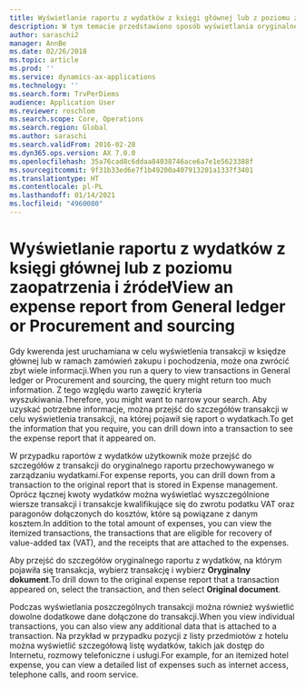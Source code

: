 ```yaml
---
title: Wyświetlanie raportu z wydatków z księgi głównej lub z poziomu zaopatrzenia i źródeł
description: W tym temacie przedstawiono sposób wyświetlania oryginalnego raportu o wydatkach, na którym pojawiła się transakcja.
author: saraschi2
manager: AnnBe
ms.date: 02/26/2018
ms.topic: article
ms.prod: ''
ms.service: dynamics-ax-applications
ms.technology: ''
ms.search.form: TrvPerDiems
audience: Application User
ms.reviewer: roschlom
ms.search.scope: Core, Operations
ms.search.region: Global
ms.author: saraschi
ms.search.validFrom: 2016-02-28
ms.dyn365.ops.version: AX 7.0.0
ms.openlocfilehash: 35a76cad8c6ddaa84038746ace6a7e1e5623388f
ms.sourcegitcommit: 9f31b33ed6e7f1b49200a407913201a1337f3401
ms.translationtype: HT
ms.contentlocale: pl-PL
ms.lasthandoff: 01/14/2021
ms.locfileid: "4960080"
---
```

# <a name="view-an-expense-report-from-general-ledger-or-procurement-and-sourcing"></a><span data-ttu-id="c96b0-103">Wyświetlanie raportu z wydatków z księgi głównej lub z poziomu zaopatrzenia i źródeł</span><span class="sxs-lookup"><span data-stu-id="c96b0-103">View an expense report from General ledger or Procurement and sourcing</span></span>

<span data-ttu-id="c96b0-104">Gdy kwerenda jest uruchamiana w celu wyświetlenia transakcji w księdze głównej lub w ramach zamówień zakupu i pochodzenia, może ona zwrócić zbyt wiele informacji.</span><span class="sxs-lookup"><span data-stu-id="c96b0-104">When you run a query to view transactions in General ledger or Procurement and sourcing, the query might return too much information.</span></span> <span data-ttu-id="c96b0-105">Z tego względu warto zawęzić kryteria wyszukiwania.</span><span class="sxs-lookup"><span data-stu-id="c96b0-105">Therefore, you might want to narrow your search.</span></span> <span data-ttu-id="c96b0-106">Aby uzyskać potrzebne informacje, można przejść do szczegółów transakcji w celu wyświetlenia transakcji, na której pojawił się raport o wydatkach.</span><span class="sxs-lookup"><span data-stu-id="c96b0-106">To get the information that you require, you can drill down into a transaction to see the expense report that it appeared on.</span></span>

<span data-ttu-id="c96b0-107">W przypadku raportów z wydatków użytkownik może przejść do szczegółów z transakcji do oryginalnego raportu przechowywanego w zarządzaniu wydatkami.</span><span class="sxs-lookup"><span data-stu-id="c96b0-107">For expense reports, you can drill down from a transaction to the original report that is stored in Expense management.</span></span> <span data-ttu-id="c96b0-108">Oprócz łącznej kwoty wydatków można wyświetlać wyszczególnione wiersze transakcji i transakcje kwalifikujące się do zwrotu podatku VAT oraz paragonów dołączonych do kosztów, które są powiązane z danym kosztem.</span><span class="sxs-lookup"><span data-stu-id="c96b0-108">In addition to the total amount of expenses, you can view the itemized transactions, the transactions that are eligible for recovery of value-added tax (VAT), and the receipts that are attached to the expenses.</span></span>

<span data-ttu-id="c96b0-109">Aby przejść do szczegółów oryginalnego raportu z wydatków, na którym pojawiła się transakcja, wybierz transakcję i wybierz **Oryginalny dokument**.</span><span class="sxs-lookup"><span data-stu-id="c96b0-109">To drill down to the original expense report that a transaction appeared on, select the transaction, and then select **Original document**.</span></span>

<span data-ttu-id="c96b0-110">Podczas wyświetlania poszczególnych transakcji można również wyświetlić dowolne dodatkowe dane dołączone do transakcji.</span><span class="sxs-lookup"><span data-stu-id="c96b0-110">When you view individual transactions, you can also view any additional data that is attached to a transaction.</span></span> <span data-ttu-id="c96b0-111">Na przykład w przypadku pozycji z listy przedmiotów z hotelu można wyświetlić szczegółową listę wydatków, takich jak dostęp do Internetu, rozmowy telefoniczne i usługi.</span><span class="sxs-lookup"><span data-stu-id="c96b0-111">For example, for an itemized hotel expense, you can view a detailed list of expenses such as internet access, telephone calls, and room service.</span></span>
